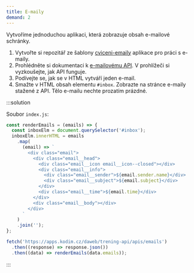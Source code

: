 ```yaml
---
title: E-maily
demand: 2
---
```


Vytvoříme jednoduchou aplikaci, která zobrazuje obsah e-mailové schránky.

1. Vytvořte si repozitář ze šablony [cviceni-emaily](https://github.com/Czechitas-podklady-WEB/cviceni-emaily) aplikace pro práci s e-maily.
1. Prohlédněte si dokumentaci k [e-mailovému API](https://apps.kodim.cz/daweb/trening-api/docs/e-mailove-api). V prohlížeči si vyzkoušejte, jak API funguje.
1. Podívejte se, jak se v HTML vytváří jeden e-mail.
1. Smažte v HTML obsah elementu `#inbox`. Zobrazte na stránce e-maily stažené z API. Tělo e-mailu nechte prozatím prázdné.

:::solution

Soubor `index.js`:

```js
const renderEmails = (emails) => {
  const inboxElm = document.querySelector('#inbox');
  inboxElm.innerHTML = emails
    .map(
      (email) => `
        <div class="email">
          <div class="email__head">
            <div class="email__icon email__icon--closed"></div>
            <div class="email__info">
              <div class="email__sender">${email.sender.name}</div>
              <div class="email__subject">${email.subject}</div>
            </div>
            <div class="email__time">${email.time}</div>
          </div>
          <div class="email__body"></div>
        </div>
      `
    )
    .join('');
};

fetch('https://apps.kodim.cz/daweb/trening-api/apis/emails')
  .then((response) => response.json())
  .then((data) => renderEmails(data.emails));
```

:::
